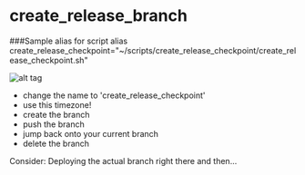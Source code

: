 # create_release_branch

###Sample alias for script
alias create_release_checkpoint="~/scripts/create_release_checkpoint/create_release_checkpoint.sh"

![alt tag](http://i.imgur.com/Ac65We4.png)

* change the name to 'create_release_checkpoint'
* use this timezone!
* create the branch
* push the branch
* jump back onto your current branch
* delete the branch

Consider: Deploying the actual branch right there and then...

